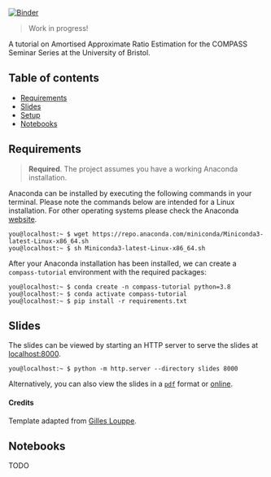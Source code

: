 [![Binder](https://mybinder.org/badge_logo.svg)](https://mybinder.org/v2/gh/JoeriHermans/constraining-dark-matter-with-stellar-streams-and-ml/master?filepath=notebooks%2F01_overview.ipynb)

> Work in progress!

A tutorial on Amortised Approximate Ratio Estimation for the COMPASS Seminar Series at the University of Bristol.

## Table of contents

- [Requirements](#requirements)
- [Slides](#slides)
- [Setup](#setup)
- [Notebooks](#notebooks)

## Requirements

> **Required**. The project assumes you have a working Anaconda installation.

Anaconda can be installed by executing the following commands in your terminal.
Please note the commands below are intended for a Linux installation.
For other operating systems please check the Anaconda [website](https://www.anaconda.com/products/individual).

```console
you@localhost:~ $ wget https://repo.anaconda.com/miniconda/Miniconda3-latest-Linux-x86_64.sh
you@localhost:~ $ sh Miniconda3-latest-Linux-x86_64.sh
```

After your Anaconda installation has been installed, we can create a `compass-tutorial` environment with the required packages:

```console
you@localhost:~ $ conda create -n compass-tutorial python=3.8
you@localhost:~ $ conda activate compass-tutorial
you@localhost:~ $ pip install -r requirements.txt
```

## Slides

The slides can be viewed by starting an HTTP server to serve the slides at [localhost:8000](http://localhost:8000).
```console
you@localhost:~ $ python -m http.server --directory slides 8000
```
Alternatively, you can also view the slides in a [`pdf`](slides/slides.pdf) format or [online](https://joerihermans.com/slides/talk-compass-tutorial).

#### Credits

Template adapted from [Gilles Louppe](https://github.com/glouppe/talk-template).

## Notebooks

TODO
